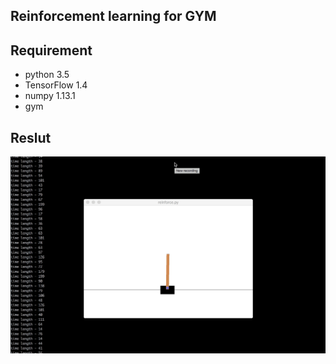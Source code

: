 ## Reinforcement learning for GYM

## Requirement
* python 3.5
* TensorFlow 1.4
* numpy 1.13.1
* gym

## Reslut
<p align="center"><img src="data/Kapture 2018-03-31 at 0.04.32.gif" /></p>
